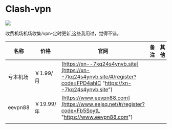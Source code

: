# Clash-vpn
![](/.images/vpn.png)

收费机场机场收集/vpn-定时更新,这些我用过，觉得不错。

| 名称     | 价格       | 官网                                                         | 备注 | 其他 |
| -------- | ---------- | ------------------------------------------------------------ | ---- | ---- |
| 亏本机场 | ￥1.99/月  | [https://xn--7kq24s4ynvb.site](https://xn--7kq24s4ynvb.site/#/register?code=FPD4ahIC "https://xn--7kq24s4ynvb.site") |      |      |
| eevpn88  | ￥19.99/年 | [https://www.eevpn88.com](https://www.eejsq.net/#/register?code=Fb5SoytL "https://www.eevpn88.com") |      |      |
|          |            |                                                              |      |      |

